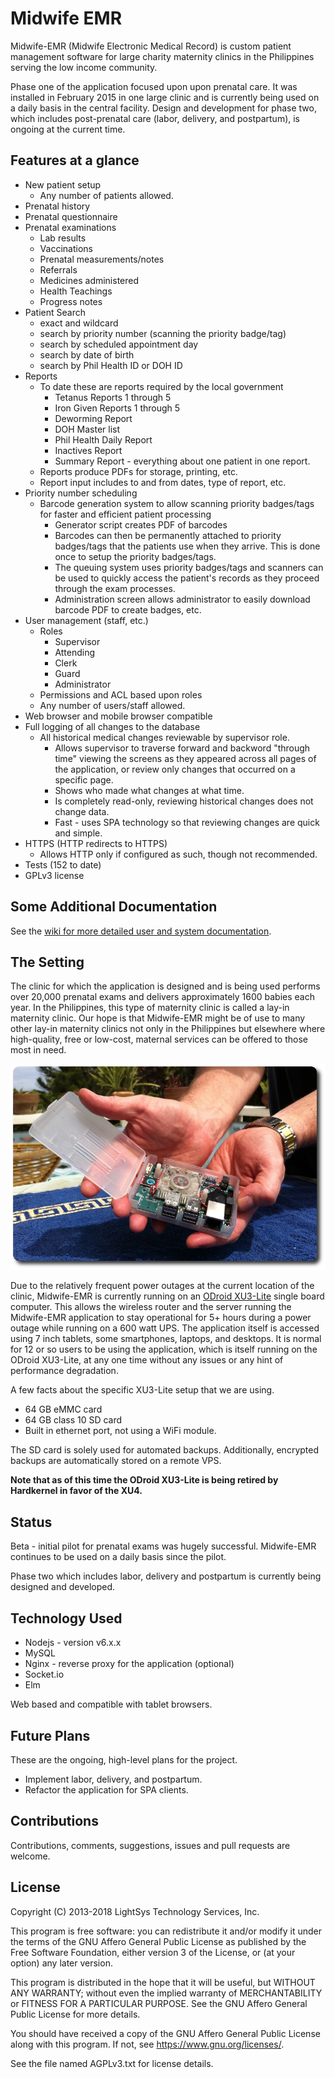# Midwife EMR

Midwife-EMR (Midwife Electronic Medical Record) is custom patient management
software for large charity maternity clinics in the Philippines serving the low
income community.

Phase one of the application focused upon upon prenatal care. It was installed
in February 2015 in one large clinic and is currently being used on a daily
basis in the central facility. Design and development for phase two, which
includes post-prenatal care (labor, delivery, and postpartum), is ongoing at
the current time.

## Features at a glance

- New patient setup
   - Any number of patients allowed.
- Prenatal history
- Prenatal questionnaire
- Prenatal examinations
   - Lab results
   - Vaccinations
   - Prenatal measurements/notes
   - Referrals
   - Medicines administered
   - Health Teachings
   - Progress notes
- Patient Search
   - exact and wildcard
   - search by priority number (scanning the priority badge/tag)
   - search by scheduled appointment day
   - search by date of birth
   - search by Phil Health ID or DOH ID
- Reports
   - To date these are reports required by the local government
      - Tetanus Reports 1 through 5
      - Iron Given Reports 1 through 5
      - Deworming Report
      - DOH Master list
      - Phil Health Daily Report
      - Inactives Report
      - Summary Report - everything about one patient in one report.
   - Reports produce PDFs for storage, printing, etc.
   - Report input includes to and from dates, type of report, etc.
- Priority number scheduling
   - Barcode generation system to allow scanning priority badges/tags for
    faster and efficient patient processing
      - Generator script creates PDF of barcodes
      - Barcodes can then be permanently attached to priority badges/tags that the patients
      use when they arrive. This is done once to setup the priority
      badges/tags.
      - The queuing system uses priority badges/tags and scanners can be used to
      quickly access the patient's records as they proceed through the exam
      processes.
      - Administration screen allows administrator to easily download barcode PDF to create badges, etc.
- User management (staff, etc.)
   - Roles
      - Supervisor
      - Attending
      - Clerk
      - Guard
      - Administrator
   - Permissions and ACL based upon roles
   - Any number of users/staff allowed.
- Web browser and mobile browser compatible
- Full logging of all changes to the database
   - All historical medical changes reviewable by supervisor role.
      - Allows supervisor to traverse forward and backword "through time"
        viewing the screens as they appeared across all pages of the application,
        or review only changes that occurred on a specific page.
      - Shows who made what changes at what time.
      - Is completely read-only, reviewing historical changes does not change
        data.
      - Fast - uses SPA technology so that reviewing changes are quick and
        simple.
- HTTPS (HTTP redirects to HTTPS)
   - Allows HTTP only if configured as such, though not recommended.
- Tests (152 to date)
- GPLv3 license

## Some Additional Documentation

See the [wiki for more detailed user and system documentation](../../wiki).

## The Setting

The clinic for which the application is designed and is being used performs
over 20,000 prenatal exams and delivers approximately 1600 babies each year.
In the Philippines, this type of maternity clinic is called a lay-in maternity
clinic. Our hope is that Midwife-EMR might be of use to many other lay-in
maternity clinics not only in the Philippines but elsewhere where
high-quality, free or low-cost, maternal services can be offered to those most
in need.

![ODroid XU3-Lite](docs/images/IMG_2568_cropped_rounded_830x542.JPG)

Due to the relatively frequent power outages at the current location of the clinic,
Midwife-EMR is currently running on an [ODroid
XU3-Lite](http://www.hardkernel.com/main/products/prdt_info.php?g_code=G141351880955)
single board computer. This allows the wireless router and the server running
the Midwife-EMR application to stay operational for 5+ hours during a power
outage while running on a 600 watt UPS. The application itself is accessed
using 7 inch tablets, some smartphones, laptops, and desktops. It is
normal for 12 or so users to be using the application, which is itself running on
the ODroid XU3-Lite, at any one time without any issues or any hint of
performance degradation.

A few facts about the specific XU3-Lite setup that we are using.

- 64 GB eMMC card
- 64 GB class 10 SD card
- Built in ethernet port, not using a WiFi module.

The SD card is solely used for automated backups. Additionally, encrypted
backups are automatically stored on a remote VPS.

**Note that as of this time the ODroid XU3-Lite is being retired by Hardkernel
in favor of the XU4.**

## Status

Beta - initial pilot for prenatal exams was hugely successful. Midwife-EMR
continues to be used on a daily basis since the pilot.

Phase two which includes labor, delivery and postpartum is currently being
designed and developed.

## Technology Used

- Nodejs - version v6.x.x
- MySQL
- Nginx - reverse proxy for the application (optional)
- Socket.io
- Elm

Web based and compatible with tablet browsers.

## Future Plans

These are the ongoing, high-level plans for the project.

- Implement labor, delivery, and postpartum.
- Refactor the application for SPA clients.

## Contributions

Contributions, comments, suggestions, issues and pull requests are welcome.

## License

Copyright (C) 2013-2018 LightSys Technology Services, Inc.

This program is free software: you can redistribute it and/or modify
it under the terms of the GNU Affero General Public License as
published by the Free Software Foundation, either version 3 of the
License, or (at your option) any later version.

This program is distributed in the hope that it will be useful,
but WITHOUT ANY WARRANTY; without even the implied warranty of
MERCHANTABILITY or FITNESS FOR A PARTICULAR PURPOSE.  See the
GNU Affero General Public License for more details.

You should have received a copy of the GNU Affero General Public License
along with this program.  If not, see <https://www.gnu.org/licenses/>.

See the file named AGPLv3.txt for license details.
